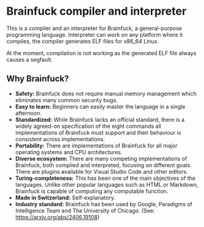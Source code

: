 # Brainfuck compiler and interpreter
This is a compiler and an interpreter for Brainfuck, a general-purpose
programming language. Interpreter can work on any platform where it compiles,
the compiler generates ELF files for x86_64 Linux.

At the moment, compilation is not working as the generated ELF file always
causes a segfault.

## Why Brainfuck?
- **Safety:**
    Brainfuck does not require manual memory management which eliminates many
    common security bugs.
- **Easy to learn:**
    Beginners can easily master the language in a single afternoon.
- **Standardized:**
    While Brainfuck lacks an official standard, there is a widely agreed-on
    specification of the eight commands all implementations of Brainfuck
    must support and their behaviour is consistent across implementations.
- **Portability:**
    There are implementations of Brainfuck for all major operating systems
    and CPU architectures.
- **Diverse ecosystem:**
    There are many competing implementations of Brainfuck, both compiled and
    interpreted, focusing on different goals. There are plugins available
    for Visual Studio Code and other editors.
- **Turing-completeness:**
    This has been one of the main objectives of the languages. Unlike other
    popular languages such as HTML or Markdown, Brainfuck is capable of
    computing any computable function.
- **Made in Switzerland:**
    Self-explanatory.
- **Industry standard:**
    Brainfuck has been used by Google, Paradigms of Intelligence Team and
    The University of Chicago. (See: https://arxiv.org/abs/2406.19108)
